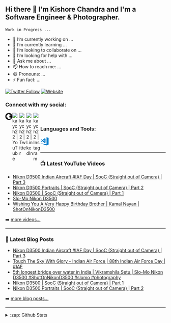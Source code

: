 <!-- ### Hi there 👋 I'm Kishore Chandra -->

<!-- **kaych22/kaych22** is a ✨ _special_ ✨ repository because its `README.md` (this file) appears on your GitHub profile. -->

## Hi there 👋 I'm Kishore Chandra and I'm a Software Engineer & Photographer.
    
    Work in Progress ...

- 🔭 I’m currently working on ...
- 🌱 I’m currently learning ...
- 👯 I’m looking to collaborate on ...
- 🤔 I’m looking for help with ...
- 💬 Ask me about ...
- 📫 How to reach me: ...
- 😄 Pronouns: ...
- ⚡ Fun fact: ...


[![Twitter Follow](https://img.shields.io/twitter/follow/kashyapkashyp?color=1DA1F2&logo=twitter&style=for-the-badge)](https://twitter.com/intent/follow?original_referer=https%3A%2F%2Fgithub.com%2Fkashyapkashyp&screen_name=kashyapkashyp)
[![Website](https://img.shields.io/website?label=factya.blogspot.com&style=for-the-badge&url=https%3A%2F%2Ffactya.blogspot.com)](http://factya.blogspot.com)


### Connect with my social:

[<img align="left" alt="factya.blogspot.com" width="22px" src="https://raw.githubusercontent.com/iconic/open-iconic/master/svg/globe.svg" />][website]
[<img align="left" alt="kaych22 | YouTube" width="22px" src="https://cdn.jsdelivr.net/npm/simple-icons@v3/icons/youtube.svg" />][youtube]
[<img align="left" alt="kaych22 | Twitter" width="22px" src="https://cdn.jsdelivr.net/npm/simple-icons@v3/icons/twitter.svg" />][twitter]
[<img align="left" alt="kaych22 | LinkedIn" width="22px" src="https://cdn.jsdelivr.net/npm/simple-icons@v3/icons/linkedin.svg" />][linkedin]
[<img align="left" alt="kaych22 | Instagram" width="22px" src="https://cdn.jsdelivr.net/npm/simple-icons@v3/icons/instagram.svg" />][instagram]

<br />

### Languages and Tools:

<img align="left" alt="Visual Studio Code" width="26px" src="https://raw.githubusercontent.com/github/explore/80688e429a7d4ef2fca1e82350fe8e3517d3494d/topics/visual-studio-code/visual-studio-code.png" />

<br />
<br />

---

### 📺 Latest YouTube Videos

<!-- YOUTUBE:START -->
- [Nikon D3500 Indian Aircraft #IAF Day | SooC (Straight out of Camera) | Part 3](https://www.youtube.com/watch?v=JzjFxZslVSs)
- [Nikon D3500 Portraits | SooC (Straight out of Camera) | Part 2](https://www.youtube.com/watch?v=CxSVPgyv5AI)
- [Nikon D3500 | SooC (Straight out of Camera) | Part 1](https://www.youtube.com/watch?v=kCipxpaHVJ0)
- [Slo-Mo Nikon D3500](https://www.youtube.com/watch?v=JWopb_kg-aQ)
- [Wishing You A Very Happy Birthday Brother | Kamal Nayan | ShotOnNikonD3500](https://www.youtube.com/watch?v=IgYPQlK_kB4)
<!-- YOUTUBE:END -->

➡️ [more videos...](https://www.youtube.com/channel/UCDR585XSUwK6DUQR7CHy9VA)

---

### 📕 Latest Blog Posts

<!-- BLOG-POST-LIST:START -->
- [Nikon D3500 Indian Aircraft #IAF Day | SooC (Straight out of Camera) | Part 3](http://factya.blogspot.com/2020/10/nikon-d3500-indian-aircraft-iaf-day.html)
- [Touch The Sky With Glory - Indian Air Force  |  88th Indian Air Force Day  | #IAF](http://factya.blogspot.com/2020/10/touch-sky-with-glory-indian-air-force.html)
- [5th longest bridge over water in India |  Vikramshila Setu | Slo-Mo Nikon D3500  #ShotOnNikonD3500 #slomo #photography](http://factya.blogspot.com/2020/10/5th-longest-bridge-over-water-in-india.html)
- [Nikon D3500 | SooC (Straight out of Camera) | Part 1](http://factya.blogspot.com/2020/10/nikon-d3500-sooc-straight-out-of-camera.html)
- [Nikon D3500 Portraits | SooC (Straight out of Camera) | Part 2](http://factya.blogspot.com/2020/10/nikon-d3500-portraits-sooc-straight-out.html)
<!-- BLOG-POST-LIST:END -->

➡️ [more blog posts...](http://factya.blogspot.com/)

---


<details>
  <summary>:zap: Github Stats</summary>

  <img align="left" alt="kaych22's Github Stats" src="https://github-readme-stats.kaych22.vercel.app/api?username=kaych22&show_icons=true&hide_border=true" />

</details>

[website]: http://factya.blogspot.com/
[twitter]: https://twitter.com/
[youtube]: https://youtube.com/
[instagram]: https://instagram.com/
[linkedin]: https://linkedin.com/in/
